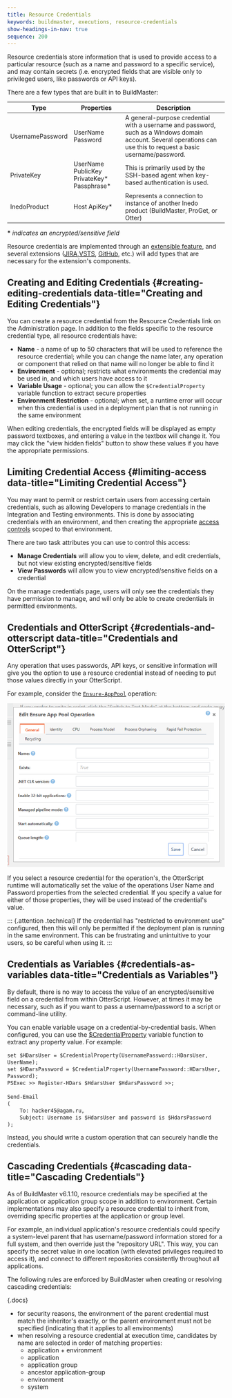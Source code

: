 ```yaml
---
title: Resource Credentials
keywords: buildmaster, executions, resource-credentials
show-headings-in-nav: true
sequence: 200
---
```


Resource credentials store information that is used to provide access to a particular resource (such as a name and password to a specific service), and may contain secrets (i.e. encrypted fields that are visible only to privileged users, like passwords or API keys).

There are a few types that are built in to BuildMaster:

|Type|	Properties	|Description|
|-|-|-|
|UsernamePassword	|UserName Password|	A general-purpose credential with a username and password, such as a Windows domain account. Several operations can use this to request a basic username/password. |
|PrivateKey	| UserName PublicKey PrivateKey* Passphrase*	| This is primarily used by the SSH-based agent when key-based authentication is used. |
|InedoProduct	| Host ApiKey* |	Represents a connection to instance of another Inedo product (BuildMaster, ProGet, or Otter) |

**\*** *indicates an encrypted/sensitive field*

Resource credentials are implemented through an [extensible feature](/support/documentation/buildmaster/administration/extensions), and several extensions ([JIRA](/den/buildmaster/jira),[VSTS](/den/inedox/tfs), [GitHub](/den/inedox/github), etc.) will add types that are necessary for the extension's components.

## Creating and Editing Credentials {#creating-editing-credentials data-title="Creating and Editing Credentials"}

You can create a resource credential from the Resource Credentials link on the Administration page. In addition to the fields specific to the resource credential type, all resource credentials have:

*   **Name** - a name of up to 50 characters that will be used to reference the resource credential; while you can change the name later, any operation or component that relied on that name will no longer be able to find it
*   **Environment** - optional; restricts what environments the credential may be used in, and which users have access to it
*   **Variable Usage** - optional; you can allow the `$CredentialProperty` variable function to extract secure properties
*   **Environment Restriction** - optional; when set, a runtime error will occur when this credential is used in a deployment plan that is not running in the same environment

When editing credentials, the encrypted fields will be displayed as empty password textboxes, and entering a value in the textbox will change it. You may click the "view hidden fields" button to show these values if you have the appropriate permissions.

## Limiting Credential Access {#limiting-access data-title="Limiting Credential Access"}

You may want to permit or restrict certain users from accessing certain credentials, such as allowing Developers to manage credentials in the Integration and Testing environments. This is done by associating credentials with an environment, and then creating the appropriate [access controls](/support/documentation/buildmaster/administration/users-and-security) scoped to that environment.

There are two task attributes you can use to control this access:

*   **Manage Credentials** will allow you to view, delete, and edit credentials, but not view existing encrypted/sensitive fields
*   **View Passwords** will allow you to view encrypted/sensitive fields on a credential

On the manage credentials page, users will only see the credentials they have permission to manage, and will only be able to create credentials in permitted environments.

## Credentials and OtterScript {#credentials-and-otterscript data-title="Credentials and OtterScript"}

Any operation that uses passwords, API keys, or sensitive information will give you the option to use a resource credential instead of needing to put those values directly in your OtterScript.

For example, consider the [`Ensure-AppPool`](/support/documentation/buildmaster/reference/operations/iis/ensure-app-pool) operation:

![Ensure apppool operation](/resources/documentation/buildmaster/6/ensure-app-pool.png)

If you select a resource credential for the operation's, the OtterScript runtime will automatically set the value of the operations User Name and Password properties from the selected credential. If you specify a value for either of those properties, they will be used instead of the credential's value.

::: {.attention .technical}
If the credential has "restricted to environment use" configured, then this will only be permitted if the deployment plan is running in the same environment. This can be frustrating and unintuitive to your users, so be careful when using it.
:::

## Credentials as Variables {#credentials-as-variables data-title="Credentials as Variables"}

By default, there is no way to access the value of an encrypted/sensitive field on a credential from within OtterScript. However, at times it may be necessary, such as if you want to pass a username/password to a script or command-line utility.

You can enable variable usage on a credential-by-credential basis. When configured, you can use the [$CredentialProperty](/support/documentation/buildmaster/reference/functions/credentials/credentialproperty) variable function to extract any property value. For example:

```
set $HDarsUser = $CredentialProperty(UsernamePassword::HDarsUser, UserName);
set $HDarsPassword = $CredentialProperty(UsernamePassword::HDarsUser, Password);
PSExec >> Register-HDars $HdarsUser $HdarsPassword >>;        

Send-Email
(
    To: hacker45@agam.ru,
    Subject: Username is $HdarsUser and password is $HdarsPassword
);
```

Instead, you should write a custom operation that can securely handle the credentials.

## Cascading Credentials {#cascading data-title="Cascading Credentials"}

As of BuildMaster v6.1.10, resource credentials may be specified at the application or application group scope in addition to environment. Certain implementations may also specify a resource credential to inherit from, overriding specific properties at the application or group level. 

For example, an individual application's resource credentials could specify a system-level parent that has username/password information stored for a full system, and then override just the "repository URL". This way, you can specify the secret value in one location (with elevated privileges required to access it), and connect to different repositories consistently throughout all applications.

The following rules are enforced by BuildMaster when creating or resolving cascading credentials:

{.docs}
 - for security reasons, the environment of the parent credential must match the inheritor's exactly, or the parent environment must not be specified (indicating that it applies to all environments)
 - when resolving a resource credential at execution time, candidates by name are selected in order of matching properties:
    - application + environment
    - application
    - application group
    - ancestor application-group
    - environment
    - system